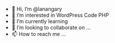- 👋 Hi, I’m @lanangary
- 👀 I’m interested in WordPress Code PHP 
- 🌱 I’m currently learning  
- 💞️ I’m looking to collaborate on ...
- 📫 How to reach me ...

<!---
lanangary/lanangary is a ✨ special ✨ repository because its `README.md` (this file) appears on your GitHub profile.
You can click the Preview link to take a look at your changes.
--->
